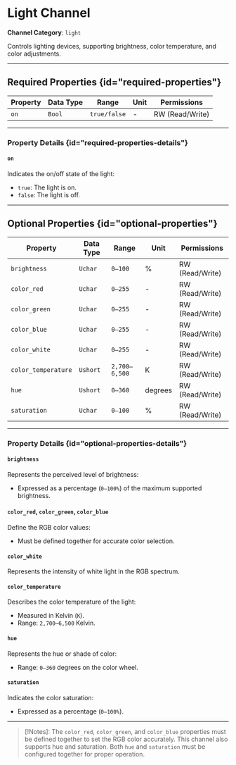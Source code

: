 # Light Channel

**Channel Category**: `light`

Controls lighting devices, supporting brightness, color temperature, and color adjustments.

---

## Required Properties {id="required-properties"}

| **Property** | **Data Type** | **Range**    | **Unit** | **Permissions** |
|--------------|---------------|--------------|----------|-----------------|
| `on`         | `Bool`        | `true/false` | -        | RW (Read/Write) |

---

### Property Details {id="required-properties-details"}

#### `on`

Indicates the on/off state of the light:

- `true`: The light is on.
- `false`: The light is off.

---

## Optional Properties {id="optional-properties"}

| **Property**          | **Data Type** | **Range**     | **Unit** | **Permissions** |
|-----------------------|---------------|---------------|----------|-----------------|
| `brightness`          | `Uchar`       | `0–100`       | %        | RW (Read/Write) |
| `color_red`           | `Uchar`       | `0–255`       | -        | RW (Read/Write) |
| `color_green`         | `Uchar`       | `0–255`       | -        | RW (Read/Write) |
| `color_blue`          | `Uchar`       | `0–255`       | -        | RW (Read/Write) |
| `color_white`         | `Uchar`       | `0–255`       | -        | RW (Read/Write) |
| `color_temperature`   | `Ushort`      | `2,700–6,500` | K        | RW (Read/Write) |
| `hue`                 | `Ushort`      | `0–360`       | degrees  | RW (Read/Write) |
| `saturation`          | `Uchar`       | `0–100`       | %        | RW (Read/Write) |

---

### Property Details {id="optional-properties-details"}

#### `brightness`

Represents the perceived level of brightness:

- Expressed as a percentage (`0–100%`) of the maximum supported brightness.

#### `color_red`, `color_green`, `color_blue`

Define the RGB color values:

- Must be defined together for accurate color selection.

#### `color_white`

Represents the intensity of white light in the RGB spectrum.

#### `color_temperature`

Describes the color temperature of the light:

- Measured in Kelvin (`K`).
- Range: `2,700–6,500` Kelvin.

#### `hue`

Represents the hue or shade of color:

- Range: `0–360` degrees on the color wheel.

#### `saturation`

Indicates the color saturation:

- Expressed as a percentage (`0–100%`).

---

> [!Notes]:
The `color_red`, `color_green`, and `color_blue` properties must be defined together to set the RGB color accurately.
This channel also supports hue and saturation. Both `hue` and `saturation` must be configured together for proper operation.
